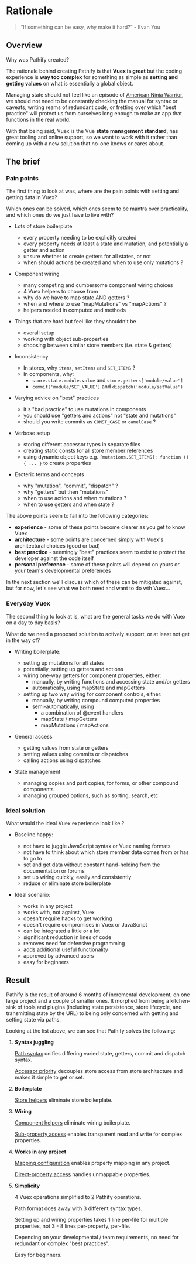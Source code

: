 # Rationale

> “If something can be easy, why make it hard?” - Evan You

## Overview

Why was Pathify created?

The rationale behind creating Pathify is that **Vuex is great** but the coding experience is **way too complex** for something as simple as **setting and getting values** on what is essentially a global object.

Managing state should not feel like an episode of [American Ninja Warrior](https://www.youtube.com/watch?v=TPa8whN2q60), we should not need to be constantly checking the manual for syntax or caveats, writing reams of redundant code, or fretting over which "best practice" will protect us from ourselves long enough to make an app that functions in the real world.

With that being said, Vuex is the Vue **state management standard**, has great tooling and online support, so we want to work with it rather than coming up with a new solution that no-one knows or cares about.

## The brief

### Pain points

The first thing to look at was, where are the pain points with setting and getting data in Vuex?

Which ones can be solved, which ones seem to be mantra over practicality, and which ones do we just have to live with?

- Lots of store boilerplate

    - every property needing to be explicitly created 
    - every property needs at least a state and mutation, and potentially a getter and action
    - unsure whether to create getters for all states, or not
    - when should actions be created and when to use only mutations ?

- Component wiring

    - many competing and cumbersome component wiring choices
    - 4 Vuex helpers to choose from
    - why do we have to map state AND getters ?
    - when and where to use "mapMutations" vs "mapActions" ?
    - helpers needed in computed and methods
    
- Things that are hard but feel like they shouldn't be

    - overall setup
    - working with object sub-properties
    - choosing between similar store members (i.e. state & getters)

- Inconsistency

    - In stores, why `items`, `setItems` and `SET_ITEMS` ?
    - In components, why:
        - `store.state.module.value` and `store.getters['module/value']`
        - `commit('module/SET_VALUE')` and `dispatch('module/setValue')` 

- Varying advice on "best" practices

    - it's "bad practice" to use mutations in components
    - you should use "getters and actions" not "state and mutations"
    - should you write commits as `CONST_CASE` or `camelCase` ?

- Verbose setup
    - storing different accessor types in separate files
    - creating static consts for all store member references
    - using dynamic object keys e.g. `[mutations.SET_ITEMS]: function () { ... }` to create properties
    
- Esoteric terms and concepts

    - why "mutation", "commit", "dispatch" ?
    - why "getters" but then "mutations"
    - when to use actions and when mutations ?
    - when to use getters and when state ?
    
The above points seem to fall into the following categories:

- **experience** - some of these points become clearer as you get to know Vuex
- **architecture** - some points are concerned simply with Vuex's architectural choices (good or bad)
- **best practice** - seemingly "best" practices seem to exist to protect the developer against the code itself
- **personal preference** - some of these points will depend on yours or your team's developmental preferences

In the next section we'll discuss which of these can be mitigated against, but for now, let's see what we both need and want to do wth Vuex...

### Everyday Vuex

The second thing to look at is, what are the general tasks we do with Vuex on a day to day basis?

What do we need a proposed solution to actively support, or at least not get in the way of?

- Writing boilerplate:

    - setting up mutations for all states
    - potentially, setting up getters and actions
    - wiring one-way getters for component properties, either:
        - manually, by writing functions and accessing state and/or getters
        - automatically, using mapState and mapGetters
    - setting up two way wiring for component controls, either:
        - manually, by writing compound computed properties
        - semi-automatically, using
            - a combination of @event handlers
            - mapState / mapGetters
            - mapMutations / mapActions

- General access

    - getting values from state or getters
    - setting values using commits or dispatches
    - calling actions using dispatches
    
- State management

    - managing copies and part copies, for forms, or other compound components
    - managing grouped options, such as sorting, search, etc
    

### Ideal solution

What would the ideal Vuex experience look like ?

- Baseline happy:

    - not have to juggle JavaScript syntax or Vuex naming formats
    - not have to think about which store member data comes from or has to go to
    - set and get data without constant hand-holding from the documentation or forums
    - set up wiring quickly, easily and consistently
    - reduce or eliminate store boilerplate

- Ideal scenario:

    - works in any project
    - works with, not against, Vuex
    - doesn't require hacks to get working
    - doesn't require compromises in Vuex or JavaScript
    - can be integrated a little or a lot
    - significant reduction in lines of code
    - removes need for defensive programming
    - adds additional useful functionality
    - approved by advanced users
    - easy for beginners


## Result

Pathify is the result of around 6 months of incremental development, on one large project and a couple of smaller ones. It morphed from being a kitchen-sink of tools and plugins (including state persistence, store lifecycle, and transmitting state by the URL) to being only concerned with getting and setting state via paths.

Looking at the list above, we can see that Pathify solves the following:

1. **Syntax juggling**

    [Path syntax](/api/paths.md) unifies differing varied state, getters, commit and dispatch syntax.
    
    [Accessor priority](/api/properties.md#accessor-priority) decouples store access from store architecture and makes it simple to get or set.

2. **Boilerplate**

    [Store helpers](/api/store.md) eliminate store boilerplate.

3. **Wiring**

    [Component helpers](/api/component.md) eliminate wiring boilerplate.

    [Sub-property access](/api/properties.md#sub-property-access) enables transparent read and write for complex properties.

4. **Works in any project**

    [Mapping configuration](/setup/mapping.md) enables property mapping in any project.
    
    [Direct-property access](/api/properties.md#direct-property-access) handles unmappable properties.

5. **Simplicity**

    4 Vuex operations simplified to 2 Pathify operations.

    Path format does away with 3 different syntax types.
    
    Setting up and wiring properties takes 1 line per-file for multiple properties, not 3 - 8 lines per-property, per-file.

    Depending on your developmental / team requirements, no need for redundant or complex "best practices".

    Easy for beginners.
